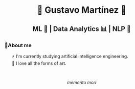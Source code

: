 <h1 align="center">👾 Gustavo Martínez 👾</h1>
  
<h2 align="center"> ML 📌 | Data Analytics 📊 | NLP 💬</h2>

  <h3>🎈About me </h3>
  <ul>
    ⚡ I'm currently studying artificial intelligence engineering.<br>
    🎻 I love all the forms of art.
  </ul>
  <br>
<p align="center"><i>memento mori</i></p>
<!--
🖥️📌📊🎈
## Hi there! 👋

👾 I'm Gustavo and... 👾
- 🔭 I’m currently working on ...
- 🌱 I’m currently learning ...
- 👯 I’m looking to collaborate on ...
- 🤔 I’m looking for help with ...
- 💬 Ask me about ...
- 📫 How to reach me: ...
- 😄 Pronouns: ...
- ⚡ Fun fact: ...
**iAdachi/iAdachi** is a ✨ _special_ ✨ repository because its `README.md` (this file) appears on your GitHub profile.

Here are some ideas to get you started:

- 🔭 I’m currently working on ...
- 🌱 I’m currently learning ...
- 👯 I’m looking to collaborate on ...
- 🤔 I’m looking for help with ...
- 💬 Ask me about ...
- 📫 How to reach me: ...
- 😄 Pronouns: ...
- ⚡ Fun fact: ...
-->
